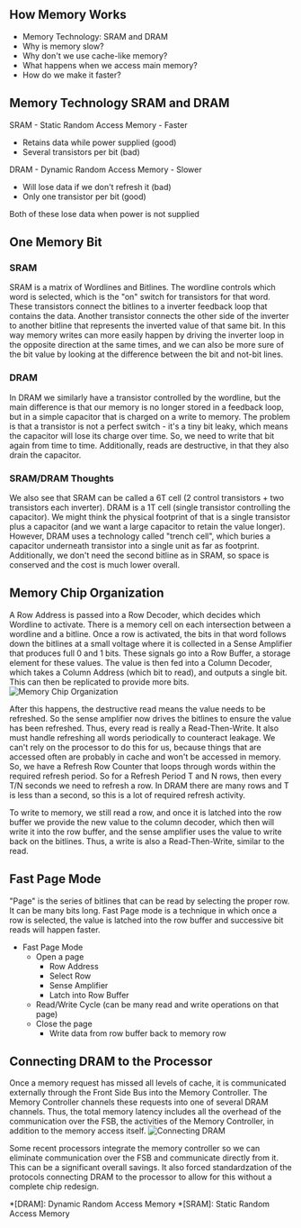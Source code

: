 ## How Memory Works
* Memory Technology: SRAM and DRAM
* Why is memory slow?
* Why don't we use cache-like memory?
* What happens when we access main memory?
* How do we make it faster?

## Memory Technology SRAM and DRAM
SRAM - Static Random Access Memory - Faster
- Retains data while power supplied (good)
- Several transistors per bit (bad)

DRAM - Dynamic Random Access Memory - Slower
- Will lose data if we don't refresh it (bad)
- Only one transistor per bit (good)

Both of these lose data when power is not supplied

## One Memory Bit
### SRAM

SRAM is a matrix of Wordlines and Bitlines. The wordline controls which word is selected, which is the "on" switch for transistors for that word. These transistors connect the bitlines to a inverter feedback loop that contains the data. Another transistor connects the other side of the inverter to another bitline that represents the inverted value of that same bit. In this way memory writes can more easily happen by driving the inverter loop in the opposite direction at the same times, and we can also be more sure of the bit value by looking at the difference between the bit and not-bit lines.

### DRAM

In DRAM we similarly have a transistor controlled by the wordline, but the main difference is that our memory is no longer stored in a feedback loop, but in a simple capacitor that is charged on a write to memory. The problem is that a transistor is not a perfect switch - it's a tiny bit leaky, which means the capacitor will lose its charge over time. So, we need to write that bit again from time to time. Additionally, reads are destructive, in that they also drain the capacitor.

### SRAM/DRAM Thoughts

We also see that SRAM can be called a 6T cell (2 control transistors + two transistors each inverter). DRAM is a 1T cell (single transistor controlling the capacitor). We might think the physical footprint of that is a single transistor plus a capacitor (and we want a large capacitor to retain the value longer). However, DRAM uses a technology called "trench cell", which buries a capacitor underneath transistor into a single unit as far as footprint. Additionally, we don't need the second bitline as in SRAM, so space is conserved and the cost is much lower overall.

## Memory Chip Organization
A Row Address is passed into a Row Decoder, which decides which Wordline to activate. There is a memory cell on each intersection between a wordline and a bitline. Once a row is activated, the bits in that word follows down the bitlines at a small voltage where it is collected in a Sense Amplifier that produces full 0 and 1 bits. These signals go into a Row Buffer, a storage element for these values. The value is then fed into a Column Decoder, which takes a Column Address (which bit to read), and outputs a single bit. This can then be replicated to provide more bits.
![Memory Chip Organization](https://i.imgur.com/ABBEPWh.png)

After this happens, the destructive read means the value needs to be refreshed. So the sense amplifier now drives the bitlines to ensure the value has been refreshed. Thus, every read is really a Read-Then-Write. It also must handle refreshing all words periodically to counteract leakage. We can't rely on the processor to do this for us, because things that are accessed often are probably in cache and won't be accessed in memory. So, we have a Refresh Row Counter that loops through words within the required refresh period. So for a Refresh Period T and N rows, then every T/N seconds we need to refresh a row. In DRAM there are many rows and T is less than a second, so this is a lot of required refresh activity.

To write to memory, we still read a row, and once it is latched into the row buffer we provide the new value to the column decoder, which then will write it into the row buffer, and the sense amplifier uses the value to write back on the bitlines. Thus, a write is also a Read-Then-Write, similar to the read.

## Fast Page Mode
"Page" is the series of bitlines that can be read by selecting the proper row. It can be many bits long. Fast Page mode is a technique in which once a row is selected, the value is latched into the row buffer and successive bit reads will happen faster.
- Fast Page Mode
  - Open a page
    - Row Address 
    - Select Row
    - Sense Amplifier
    - Latch into Row Buffer
  - Read/Write Cycle (can be many read and write operations on that page)
  - Close the page
    - Write data from row buffer back to memory row

## Connecting DRAM to the Processor
Once a memory request has missed all levels of cache, it is communicated externally through the Front Side Bus into the Memory Controller. The Memory Controller channels these requests into one of several DRAM channels. Thus, the total memory latency includes all the overhead of the communication over the FSB, the activities of the Memory Controller, in addition to the memory access itself.
![Connecting DRAM](https://i.imgur.com/MNIeFRR.png)

Some recent processors integrate the memory controller so we can eliminate communication over the FSB and communicate directly from it. This can be a significant overall savings. It also forced standardzation of the protocols connecting DRAM to the processor to allow for this without a complete chip redesign.



*[DRAM]: Dynamic Random Access Memory
*[SRAM]: Static Random Access Memory
